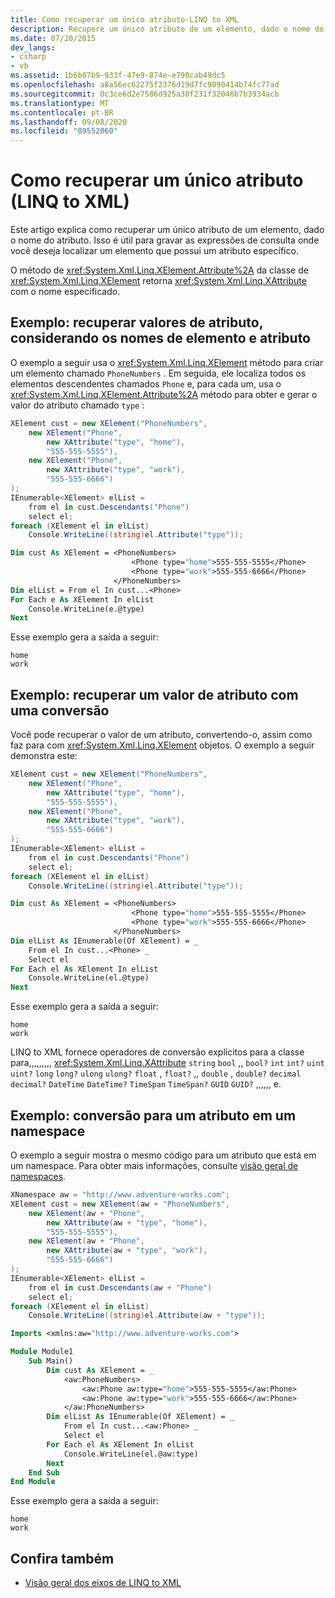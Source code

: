```yaml
---
title: Como recuperar um único atributo-LINQ to XML
description: Recupere um único atributo de um elemento, dado o nome do atributo.
ms.date: 07/20/2015
dev_langs:
- csharp
- vb
ms.assetid: 1b6b07b9-933f-47e9-874e-e790cab49dc5
ms.openlocfilehash: a8a56ec62275f2376d19d7fc9090414b74fc77ad
ms.sourcegitcommit: 0c3ce6d2e7586d925a30f231f32046b7b3934acb
ms.translationtype: MT
ms.contentlocale: pt-BR
ms.lasthandoff: 09/08/2020
ms.locfileid: "89552060"
---
```

# <a name="how-to-retrieve-a-single-attribute-linq-to-xml"></a>Como recuperar um único atributo (LINQ to XML)

Este artigo explica como recuperar um único atributo de um elemento, dado o nome do atributo. Isso é útil para gravar as expressões de consulta onde você deseja localizar um elemento que possui um atributo específico.

O método de <xref:System.Xml.Linq.XElement.Attribute%2A> da classe de <xref:System.Xml.Linq.XElement> retorna <xref:System.Xml.Linq.XAttribute> com o nome especificado.

## <a name="example-retrieve-attribute-values-given-the-element-and-attribute-names"></a>Exemplo: recuperar valores de atributo, considerando os nomes de elemento e atributo

O exemplo a seguir usa o <xref:System.Xml.Linq.XElement> método para criar um elemento chamado `PhoneNumbers` . Em seguida, ele localiza todos os elementos descendentes chamados `Phone` e, para cada um, usa o <xref:System.Xml.Linq.XElement.Attribute%2A> método para obter e gerar o valor do atributo chamado `type` :

```csharp
XElement cust = new XElement("PhoneNumbers",
    new XElement("Phone",
        new XAttribute("type", "home"),
        "555-555-5555"),
    new XElement("Phone",
        new XAttribute("type", "work"),
        "555-555-6666")
);
IEnumerable<XElement> elList =
    from el in cust.Descendants("Phone")
    select el;
foreach (XElement el in elList)
    Console.WriteLine((string)el.Attribute("type"));
```

```vb
Dim cust As XElement = <PhoneNumbers>
                           <Phone type="home">555-555-5555</Phone>
                           <Phone type="work">555-555-6666</Phone>
                       </PhoneNumbers>
Dim elList = From el In cust...<Phone>
For Each e As XElement In elList
    Console.WriteLine(e.@type)
Next
```

Esse exemplo gera a saída a seguir:

```output
home
work
```

## <a name="example-retrieve-an-attribute-value-with-a-cast"></a>Exemplo: recuperar um valor de atributo com uma conversão

Você pode recuperar o valor de um atributo, convertendo-o, assim como faz para com <xref:System.Xml.Linq.XElement> objetos. O exemplo a seguir demonstra este:

```csharp
XElement cust = new XElement("PhoneNumbers",
    new XElement("Phone",
        new XAttribute("type", "home"),
        "555-555-5555"),
    new XElement("Phone",
        new XAttribute("type", "work"),
        "555-555-6666")
);
IEnumerable<XElement> elList =
    from el in cust.Descendants("Phone")
    select el;
foreach (XElement el in elList)
    Console.WriteLine((string)el.Attribute("type"));
```

```vb
Dim cust As XElement = <PhoneNumbers>
                           <Phone type="home">555-555-5555</Phone>
                           <Phone type="work">555-555-6666</Phone>
                       </PhoneNumbers>
Dim elList As IEnumerable(Of XElement) = _
    From el In cust...<Phone> _
    Select el
For Each el As XElement In elList
    Console.WriteLine(el.@type)
Next
```

Esse exemplo gera a saída a seguir:

```output
home
work
```

LINQ to XML fornece operadores de conversão explícitos para a classe para,,,,,,,,, <xref:System.Xml.Linq.XAttribute> `string` `bool` ,, `bool?` `int` `int?` `uint` `uint?` `long` `long?` `ulong` `ulong?` `float` , `float?` ,, `double` , `double?` `decimal` `decimal?` `DateTime` `DateTime?` `TimeSpan` `TimeSpan?` `GUID` `GUID?` ,,,,,, e.

## <a name="example-cast-for-an-attribute-in-a-namespace"></a>Exemplo: conversão para um atributo em um namespace

O exemplo a seguir mostra o mesmo código para um atributo que está em um namespace. Para obter mais informações, consulte [visão geral de namespaces](namespaces-overview.md).

```csharp
XNamespace aw = "http://www.adventure-works.com";
XElement cust = new XElement(aw + "PhoneNumbers",
    new XElement(aw + "Phone",
        new XAttribute(aw + "type", "home"),
        "555-555-5555"),
    new XElement(aw + "Phone",
        new XAttribute(aw + "type", "work"),
        "555-555-6666")
);
IEnumerable<XElement> elList =
    from el in cust.Descendants(aw + "Phone")
    select el;
foreach (XElement el in elList)
    Console.WriteLine((string)el.Attribute(aw + "type"));
```

```vb
Imports <xmlns:aw="http://www.adventure-works.com">

Module Module1
    Sub Main()
        Dim cust As XElement = _
            <aw:PhoneNumbers>
                <aw:Phone aw:type="home">555-555-5555</aw:Phone>
                <aw:Phone aw:type="work">555-555-6666</aw:Phone>
            </aw:PhoneNumbers>
        Dim elList As IEnumerable(Of XElement) = _
            From el In cust...<aw:Phone> _
            Select el
        For Each el As XElement In elList
            Console.WriteLine(el.@aw:type)
        Next
    End Sub
End Module
```

Esse exemplo gera a saída a seguir:

```output
home
work
```

## <a name="see-also"></a>Confira também

- [Visão geral dos eixos de LINQ to XML](linq-xml-axes-overview.md)
